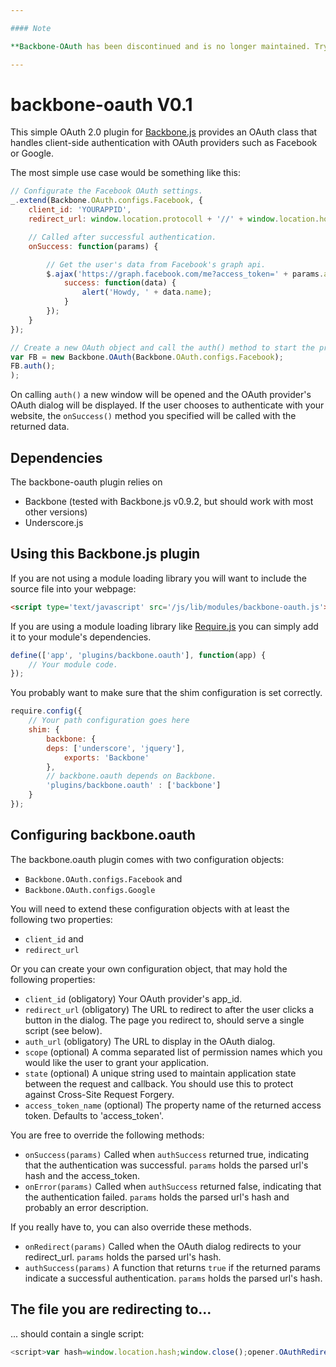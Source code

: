 ```yaml
---

#### Note

**Backbone-OAuth has been discontinued and is no longer maintained. Try [amoshg/backbone-oauth-1.0a](https://github.com/amoshg/backbone-oauth-1.0a) or [bytespider/jsOAuth](https://github.com/bytespider/jsOAuth) instead or [read about backbone.js and OAuth here](http://dailyjs.com/2012/12/13/backbone-tutorial-3/).**

---
```


backbone-oauth V0.1
===================

This simple OAuth 2.0 plugin for [Backbone.js](http://backbone.js) provides an OAuth class that handles client-side authentication with OAuth providers such as Facebook or Google.

The most simple use case would be something like this:

```javascript
// Configurate the Facebook OAuth settings.
_.extend(Backbone.OAuth.configs.Facebook, {
    client_id: 'YOURAPPID',
    redirect_url: window.location.protocoll + '//' + window.location.host + '/auth_redirect.html',

    // Called after successful authentication.
    onSuccess: function(params) {

        // Get the user's data from Facebook's graph api.
        $.ajax('https://graph.facebook.com/me?access_token=' + params.access_token, {
            success: function(data) {
                alert('Howdy, ' + data.name);
            }
        });
    }
});

// Create a new OAuth object and call the auth() method to start the process.
var FB = new Backbone.OAuth(Backbone.OAuth.configs.Facebook);
FB.auth();
);
```

On calling ```auth()``` a new window will be opened and the OAuth provider's OAuth dialog will be displayed. If the user chooses to authenticate with your website, the ```onSuccess()``` method you specified will be called with the returned data.

Dependencies
------------

The backbone-oauth plugin relies on
* Backbone (tested with Backbone.js v0.9.2, but should work with most other versions)
* Underscore.js

Using this Backbone.js plugin
-----------------------------

If you are not using a module loading library you will want to include the source file into your webpage:

```html
<script type='text/javascript' src='/js/lib/modules/backbone-oauth.js'></script>
```

If you are using a module loading library like [Require.js](http://require.js) you can simply add it to your module's dependencies.

```javascript
define(['app', 'plugins/backbone.oauth'], function(app) {
    // Your module code.
});
```

You probably want to make sure that the shim configuration is set correctly.

```javascript
require.config({
    // Your path configuration goes here
    shim: {
        backbone: {
        deps: ['underscore', 'jquery'],
            exports: 'Backbone'
        },
        // backbone.oauth depends on Backbone.
        'plugins/backbone.oauth' : ['backbone']
    }
});  
```

Configuring backbone.oauth
--------------------------

The backbone.oauth plugin comes with two configuration objects:

* ```Backbone.OAuth.configs.Facebook``` and
* ```Backbone.OAuth.configs.Google```

You will need to extend these configuration objects with at least the following two properties:

* ```client_id``` and
* ```redirect_url```

Or you can create your own configuration object, that may hold the following properties:

* ```client_id``` (obligatory) Your OAuth provider's app_id.
* ```redirect_url``` (obligatory) The URL to redirect to after the user clicks a button in the dialog. The page you redirect to, should serve a single script (see below).
* ```auth_url``` (obligatory) The URL to display in the OAuth dialog.
* ```scope``` (optional) A comma separated list of permission names which you would like the user to grant your application.
* ```state``` (optional) A unique string used to maintain application state between the request and callback. You should use this to protect against Cross-Site Request Forgery.
* ```access_token_name``` (optional) The property name of the returned access token. Defaults to 'access_token'.

You are free to override the following methods:

* ```onSuccess(params)``` Called when ```authSuccess``` returned true, indicating that the authentication was successful. ```params``` holds the parsed url's hash and the access_token.
* ```onError(params)``` Called when ```authSuccess``` returned false, indicating that the authentication failed. ```params``` holds the parsed url's hash and probably an error description.

If you really have to, you can also override these methods.

* ```onRedirect(params)``` Called when the OAuth dialog redirects to your redirect_url. ```params``` holds the parsed url's hash.
* ```authSuccess(params)``` A function that returns ```true``` if the returned params indicate a successful authentication. ```params``` holds the parsed url's hash.

The file you are redirecting to...
----------------------------------

... should contain a single script:

```javascript
<script>var hash=window.location.hash;window.close();opener.OAuthRedirect(hash);</script>
```
